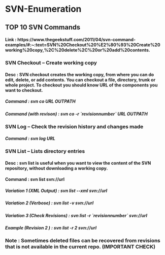 # SVN-Enumeration

<h2>TOP 10 SVN Commands</h2>

<h4>Link : https://www.thegeekstuff.com/2011/04/svn-command-examples/#:~:text=SVN%20Checkout%20%E2%80%93%20Create%20working%20copy,%2C%20delete%2C%20or%20add%20contents.</h3>


<h3>SVN Checkout – Create working copy</h3>

<h4>Desc : SVN checkout creates the working copy, from where you can do edit, delete, or add contents. You can checkout a file, directory, trunk or whole project. To checkout you should know URL of the components you want to checkout.</h4>

<h5>Command : svn co URL OUTPATH</h5>
<h5>Command (with revison) : svn co -r `revisionnumber` URL OUTPATH</h5>

<h3>SVN Log – Check the revision history and changes made</h3>

<h5>Command : svn log URL </h5>

<h3>SVN List – Lists directory entries</h3>

<h4>Desc : svn list is useful when you want to view the content of the SVN repository, without downloading a working copy.</h4>

<h4>Command : svn list svn://url</h4>

<h5>Variation 1 (XML Output) : svn list --xml svn://url</bh5>
<h5><b>Variation 2 (Verbose) : svn list -v svn://url</h5>
<h5><b>Variation 3 (Check Revisions) : svn list -r `revisionnumber` svn://url</h5>
<h5><b>Example (Revision 2 ) : svn list -r 2 svn://url</h5>
  

<h3>Note : Sometimes deleted files can be recovered from revisions that is not available in the current repo. (IMPORTANT CHECK)<h3>

